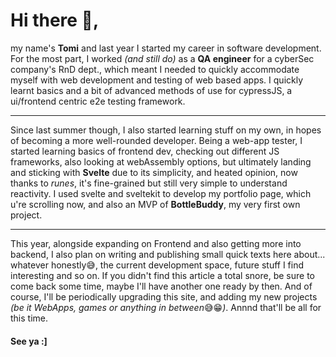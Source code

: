 # Hi there 👋, 
my name's **Tomi** and last year I started my career in software development. For the most part, I worked *(and still do)* as a **QA engineer** for a cyberSec company's RnD dept., which meant I needed to quickly accommodate myself with web development and testing of web based apps. I quickly learnt basics and a bit of advanced methods of use for cypressJS, a ui/frontend centric e2e testing framework. 

---

Since last summer though, I also started learning stuff on my own, in hopes of becoming a more well-rounded developer. Being a web-app tester, I started learning basics of frontend dev, checking out different JS frameworks, also looking at webAssembly options, but ultimately landing and sticking with **Svelte** due to its simplicity, and heated opinion, now thanks to *runes*, it's fine-grained but still very simple to understand reactivity. I used svelte and sveltekit to develop my portfolio page, which u're scrolling now, and also an MVP of **BottleBuddy**, my very first own project. 

---

This year, alongside expanding on Frontend and also getting more into backend, I also plan on writing and publishing small quick texts here about... whatever honestly😅, the current development space, future stuff I find interesting and so on. If you didn't find this article a total snore, be sure to come back some time, maybe I'll have another one ready by then. And of course, I'll be periodically upgrading this site, and adding my new projects *(be it WebApps, games or anything in between*😅😁*)*. Annnd that'll be all for this time. 
#### See ya :]